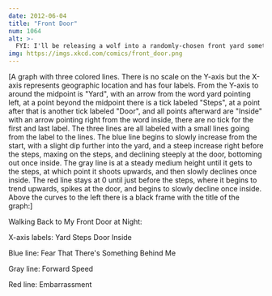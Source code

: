 ```yaml
---
date: 2012-06-04
title: "Front Door"
num: 1064
alt: >-
  FYI: I'll be releasing a wolf into a randomly-chosen front yard sometime in the next 30 years. Now your fear is reasonable, and you don't need to feel embarrassed anymore. Problem solved!
img: https://imgs.xkcd.com/comics/front_door.png
---
```

[A graph with three colored lines. There is no scale on the Y-axis but the X-axis represents geographic location and has four labels. From the Y-axis to around the midpoint is "Yard", with an arrow from the word yard pointing left, at a point beyond the midpoint there is a tick labeled "Steps", at a point after that is another tick labeled "Door", and all points afterward are "Inside" with an arrow pointing right from the word inside, there are no tick for the first and last label. The three lines are all labeled with a small lines going from the label to the lines. The blue line begins to slowly increase from the start, with a slight dip further into the yard, and a steep increase right before the steps, maxing on the steps, and declining steeply at the door, bottoming out once inside. The gray line is at a steady medium height until it gets to the steps, at which point it shoots upwards, and then slowly declines once inside. The red line stays at 0 until just before the steps, where it begins to trend upwards, spikes at the door, and begins to slowly decline once inside. Above the curves to the left there is a black frame with the title of the graph:]

Walking Back to My Front Door at Night:

X-axis labels: Yard Steps Door Inside

Blue line: Fear That There's Something Behind Me

Gray line: Forward Speed

Red line: Embarrassment